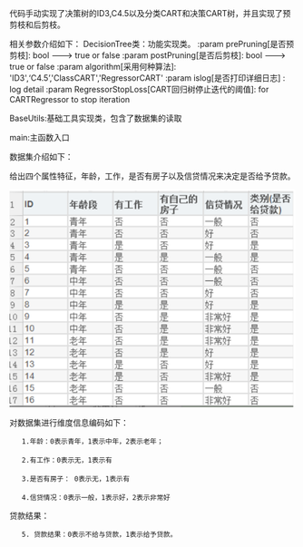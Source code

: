 代码手动实现了决策树的ID3,C4.5以及分类CART和决策CART树，并且实现了预剪枝和后剪枝。

相关参数介绍如下：
DecisionTree类：功能实现类。
        :param prePruning[是否预剪枝]: bool ---> true or false
        :param postPruning[是否后剪枝]: bool ---> true or false
        :param algorithm[采用何种算法]: 'ID3',‘C4.5’,'ClassCART','RegressorCART'
        :param islog[是否打印详细日志] : log detail
        :param RegressorStopLoss[CART回归树停止迭代的阈值]: for CARTRegressor to stop iteration
        
BaseUtils:基础工具实现类，包含了数据集的读取

main:主函数入口

数据集介绍如下：

给出四个属性特征，年龄，工作，是否有房子以及信贷情况来决定是否给予贷款。


![Image text](https://raw.githubusercontent.com/FindTheTruth/Machine-learning/main/DecisionTree/png/1.png)




对数据集进行维度信息编码如下：

       1.年龄：0表示青年，1表示中年，2表示老年；

       2.有工作：0表示无，1表示有

       3.是否有房子： 0表示无，1表示有

       4.信贷情况：0表示一般，1表示好，2表示非常好

贷款结果：

       5. 贷款结果：0表示不给与贷款，1表示给予贷款。

